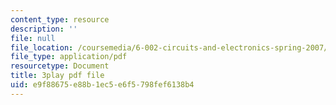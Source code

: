```yaml
---
content_type: resource
description: ''
file: null
file_location: /coursemedia/6-002-circuits-and-electronics-spring-2007/e9f88675e88b1ec5e6f5798fef6138b4_ypX20WnHNQw.pdf
file_type: application/pdf
resourcetype: Document
title: 3play pdf file
uid: e9f88675-e88b-1ec5-e6f5-798fef6138b4
---
```

